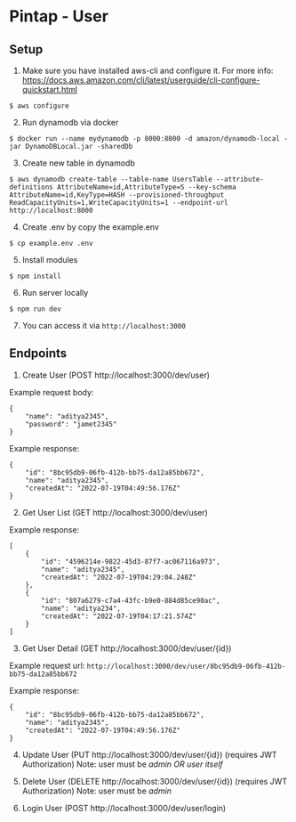 # Pintap - User

## Setup
1. Make sure you have installed aws-cli and configure it. For more info: https://docs.aws.amazon.com/cli/latest/userguide/cli-configure-quickstart.html

```
$ aws configure
```

2. Run dynamodb via docker
```
$ docker run --name mydynamodb -p 8000:8000 -d amazon/dynamodb-local -jar DynamoDBLocal.jar -sharedDb
```

3. Create new table in dynamodb
```
$ aws dynamodb create-table --table-name UsersTable --attribute-definitions AttributeName=id,AttributeType=S --key-schema AttributeName=id,KeyType=HASH --provisioned-throughput ReadCapacityUnits=1,WriteCapacityUnits=1 --endpoint-url http://localhost:8000
```

4. Create .env by copy the example.env
```
$ cp example.env .env
```

5. Install modules
```
$ npm install
```

6. Run server locally
```
$ npm run dev
```

7. You can access it via `http://localhost:3000`


## Endpoints
1. Create User (POST http://localhost:3000/dev/user)

Example request body:
```
{
	"name": "aditya2345",
	"password": "jamet2345"
}
```

Example response:
```
{
	"id": "8bc95db9-06fb-412b-bb75-da12a85bb672",
	"name": "aditya2345",
	"createdAt": "2022-07-19T04:49:56.176Z"
}
```

2. Get User List (GET http://localhost:3000/dev/user)

Example response:
```
[
	{
		"id": "4596214e-9822-45d3-87f7-ac067116a973",
		"name": "aditya2345",
		"createdAt": "2022-07-19T04:29:04.248Z"
	},
	{
		"id": "807a6279-c7a4-43fc-b9e0-884d85ce90ac",
		"name": "aditya234",
		"createdAt": "2022-07-19T04:17:21.574Z"
	}
]
```

3. Get User Detail (GET http://localhost:3000/dev/user/{id})

Example request url: `http://localhost:3000/dev/user/8bc95db9-06fb-412b-bb75-da12a85bb672`

Example response:
```
{
	"id": "8bc95db9-06fb-412b-bb75-da12a85bb672",
	"name": "aditya2345",
	"createdAt": "2022-07-19T04:49:56.176Z"
}
```

4. Update User (PUT http://localhost:3000/dev/user/{id}) (requires JWT Authorization)
Note: user must be *admin OR user itself*

5. Delete User (DELETE http://localhost:3000/dev/user/{id}) (requires JWT Authorization)
Note: user must be *admin*

6. Login User (POST http://localhost:3000/dev/user/login)
